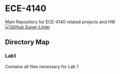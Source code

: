 # ECE-4140
Main Repository for ECE-4140 related projects and HW
[![GitHub Super-Linter](https://github.com/kshelton7821/ECE-4140/workflows/Lint%20Code%20Base/badge.svg)](https://github.com/marketplace/actions/super-linter)

## Directory Map
### Lab1
Contains all files necessary for Lab 1